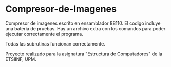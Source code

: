 # Compresor-de-Imagenes
Compresor de imagenes escrito en ensamblador 88110. El codigo incluye una bateria de pruebas. Hay un archivo extra con los comandos para poder ejecutar correctamente el programa.

Todas las subrutinas funcionan correctamente.


Proyecto realizado para la asignatura "Estructura de Computadores" de la ETSIINF, UPM.
